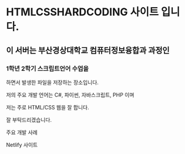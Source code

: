 # HTMLCSSHARDCODING 사이트 입니다.
<h2> 이 서버는 부산경상대학교 컴퓨터정보융합과 과정인</h2>
<h3>1학년 2학기 스크립트언어 수업을</h3>
</h3>하면서 발생한 파일을 저장하는 장소입니다.</h3>
<p>저의 주요 개발 언어는 C#, 파이썬, 자바스크립트, PHP 이며</p>
<p>저는 주로 HTML/CSS 웹을 잘 합니다.</p>
<p>잘 부탁드리겠습니다.</p>
<p>주요 개발 사례</p>
<link href = "https://jaehantv.github.io/HTMLCSSHARDCODING/>GitHub 사이트</a>
<link href = "https://jaehantv.netlify.app/>Netlify 사이트</a>
